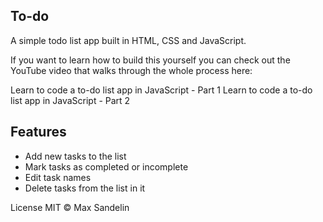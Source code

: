 ## To-do

A simple todo list app built in HTML, CSS and JavaScript.

If you want to learn how to build this yourself you can check out the YouTube video that walks through the whole process here:

Learn to code a to-do list app in JavaScript - Part 1
Learn to code a to-do list app in JavaScript - Part 2

## Features

- Add new tasks to the list
- Mark tasks as completed or incomplete
- Edit task names
- Delete tasks from the list in it 
 
License
MIT © Max Sandelin
